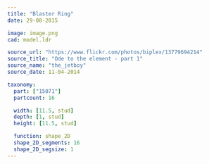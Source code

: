 ```yaml
---
title: "Blaster Ring"
date: 29-08-2015

image: image.png
cad: model.ldr

source_url: "https://www.flickr.com/photos/biplex/13779694214"
source_title: "Ode to the element - part 1"
source_name: "the_jetboy"
source_date: 11-04-2014

taxonomy:
  part: ["15071"]
  partcount: 16

  width: [11.5, stud]
  depth: [1, stud]
  height: [11.5, stud]

  function: shape_2D
  shape_2D_segments: 16
  shape_2D_segsize: 1
---
```

